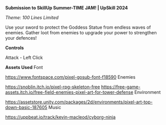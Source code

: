 **Submission to SkillUp Summer-TIME JAM! | UpSkill 2024** 

*Theme: 100 Lines Limited*

Use your sword to protect the Goddess Statue from endless waves of enemies. Gather loot from enemies to upgrade your power to strengthen your defences!



**Controls**

Attack - Left Click


**Assets Used**
Font

https://www.fontspace.com/pixel-gosub-font-f18590 
Enemies

https://snoblin.itch.io/pixel-rpg-skeleton-free
https://free-game-assets.itch.io/free-field-enemies-pixel-art-for-tower-defense 
Environment

https://assetstore.unity.com/packages/2d/environments/pixel-art-top-down-basic-187605 
Music

https://uppbeat.io/track/kevin-macleod/cyborg-ninja 

